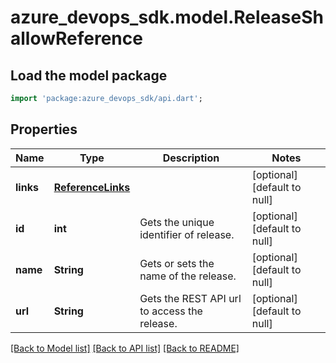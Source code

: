 # azure_devops_sdk.model.ReleaseShallowReference

## Load the model package
```dart
import 'package:azure_devops_sdk/api.dart';
```

## Properties
Name | Type | Description | Notes
------------ | ------------- | ------------- | -------------
**links** | [**ReferenceLinks**](ReferenceLinks.md) |  | [optional] [default to null]
**id** | **int** | Gets the unique identifier of release. | [optional] [default to null]
**name** | **String** | Gets or sets the name of the release. | [optional] [default to null]
**url** | **String** | Gets the REST API url to access the release. | [optional] [default to null]

[[Back to Model list]](../README.md#documentation-for-models) [[Back to API list]](../README.md#documentation-for-api-endpoints) [[Back to README]](../README.md)


